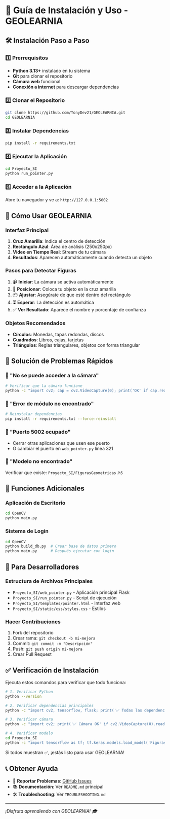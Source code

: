# 📘 Guía de Instalación y Uso - GEOLEARNIA

## 🛠️ Instalación Paso a Paso

### 1️⃣ Prerrequisitos
- **Python 3.13+** instalado en tu sistema
- **Git** para clonar el repositorio
- **Cámara web** funcional
- **Conexión a internet** para descargar dependencias

### 2️⃣ Clonar el Repositorio
```bash
git clone https://github.com/TonyDev21/GEOLEARNIA.git
cd GEOLEARNIA
```

### 3️⃣ Instalar Dependencias
```bash
pip install -r requirements.txt
```

### 4️⃣ Ejecutar la Aplicación
```bash
cd Proyecto_SI
python run_pointer.py
```

### 5️⃣ Acceder a la Aplicación
Abre tu navegador y ve a: `http://127.0.0.1:5002`

## 🎯 Cómo Usar GEOLEARNIA

### Interfaz Principal
1. **Cruz Amarilla**: Indica el centro de detección
2. **Rectángulo Azul**: Área de análisis (250x250px)
3. **Video en Tiempo Real**: Stream de tu cámara
4. **Resultados**: Aparecen automáticamente cuando detecta un objeto

### Pasos para Detectar Figuras
1. 📹 **Iniciar**: La cámara se activa automáticamente
2. 🎯 **Posicionar**: Coloca tu objeto en la cruz amarilla
3. 📦 **Ajustar**: Asegúrate de que esté dentro del rectángulo
4. ⏳ **Esperar**: La detección es automática
5. ✅ **Ver Resultado**: Aparece el nombre y porcentaje de confianza

### Objetos Recomendados
- **Círculos**: Monedas, tapas redondas, discos
- **Cuadrados**: Libros, cajas, tarjetas
- **Triángulos**: Reglas triangulares, objetos con forma triangular

## 🔧 Solución de Problemas Rápidos

### 🚫 "No se puede acceder a la cámara"
```bash
# Verificar que la cámara funcione
python -c "import cv2; cap = cv2.VideoCapture(0); print('OK' if cap.read()[0] else 'Error')"
```

### 🚫 "Error de módulo no encontrado"
```bash
# Reinstalar dependencias
pip install -r requirements.txt --force-reinstall
```

### 🚫 "Puerto 5002 ocupado"
- Cerrar otras aplicaciones que usen ese puerto
- O cambiar el puerto en `web_pointer.py` línea 321

### 🚫 "Modelo no encontrado"
Verificar que existe: `Proyecto_SI/FigurasGeometricas.h5`

## 📱 Funciones Adicionales

### Aplicación de Escritorio
```bash
cd OpenCV
python main.py
```

### Sistema de Login
```bash
cd OpenCV
python build_db.py  # Crear base de datos primero
python main.py      # Después ejecutar con login
```

## 🔄 Para Desarrolladores

### Estructura de Archivos Principales
- `Proyecto_SI/web_pointer.py` - Aplicación principal Flask
- `Proyecto_SI/run_pointer.py` - Script de ejecución
- `Proyecto_SI/templates/pointer.html` - Interfaz web
- `Proyecto_SI/static/css/styles.css` - Estilos

### Hacer Contribuciones
1. Fork del repositorio
2. Crear rama: `git checkout -b mi-mejora`
3. Commit: `git commit -m "Descripción"`
4. Push: `git push origin mi-mejora`
5. Crear Pull Request

## ✅ Verificación de Instalación

Ejecuta estos comandos para verificar que todo funciona:

```bash
# 1. Verificar Python
python --version

# 2. Verificar dependencias principales
python -c "import cv2, tensorflow, flask; print('✅ Todas las dependencias OK')"

# 3. Verificar cámara
python -c "import cv2; print('✅ Cámara OK' if cv2.VideoCapture(0).read()[0] else '❌ Error cámara')"

# 4. Verificar modelo
cd Proyecto_SI
python -c "import tensorflow as tf; tf.keras.models.load_model('FigurasGeometricas.h5'); print('✅ Modelo OK')"
```

Si todos muestran ✅, ¡estás listo para usar GEOLEARNIA!

## 📞 Obtener Ayuda

- 🐛 **Reportar Problemas**: [GitHub Issues](https://github.com/TonyDev21/GEOLEARNIA/issues)
- 📚 **Documentación**: Ver `README.md` principal
- 🛠️ **Troubleshooting**: Ver `TROUBLESHOOTING.md`

---
*¡Disfruta aprendiendo con GEOLEARNIA! 🎓*
